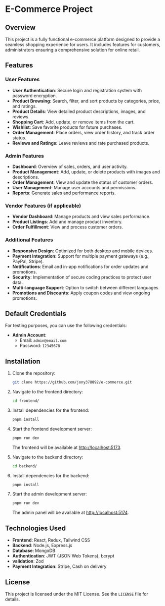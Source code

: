 # E-Commerce Project

## Overview

This project is a fully functional e-commerce platform designed to provide a seamless shopping experience for users. It includes features for customers, administrators ensuring a comprehensive solution for online retail.

## Features

### User Features

- **User Authentication**: Secure login and registration system with password encryption.
- **Product Browsing**: Search, filter, and sort products by categories, price, and ratings.
- **Product Details**: View detailed product descriptions, images, and reviews.
- **Shopping Cart**: Add, update, or remove items from the cart.
- **Wishlist**: Save favorite products for future purchases.
- **Order Management**: Place orders, view order history, and track order status.
- **Reviews and Ratings**: Leave reviews and rate purchased products.

### Admin Features

- **Dashboard**: Overview of sales, orders, and user activity.
- **Product Management**: Add, update, or delete products with images and descriptions.
- **Order Management**: View and update the status of customer orders.
- **User Management**: Manage user accounts and permissions.
- **Reports**: Generate sales and performance reports.

### Vendor Features (if applicable)

- **Vendor Dashboard**: Manage products and view sales performance.
- **Product Listings**: Add and manage product inventory.
- **Order Fulfillment**: View and process customer orders.

### Additional Features

- **Responsive Design**: Optimized for both desktop and mobile devices.
- **Payment Integration**: Support for multiple payment gateways (e.g., PayPal, Stripe).
- **Notifications**: Email and in-app notifications for order updates and promotions.
- **Security**: Implementation of secure coding practices to protect user data.
- **Multi-language Support**: Option to switch between different languages.
- **Promotions and Discounts**: Apply coupon codes and view ongoing promotions.

## Default Credentials

For testing purposes, you can use the following credentials:

- **Admin Account**:
  - Email: `admin@email.com`
  - Password: `12345678`

## Installation

1. Clone the repository:
   ```bash
   git clone https://github.com/jony378892/e-commerce.git
   ```
2. Navigate to the frontend directory:
   ```bash
   cd frontend/
   ```
3. Install dependencies for the frontend:
   ```bash
   pnpm install
   ```
4. Start the frontend development server:

   ```bash
   pnpm run dev
   ```

   The frontend will be available at [http://localhost:5173](http://localhost:5173).

5. Navigate to the backend directory:
   ```bash
   cd backend/
   ```
6. Install dependencies for the backend:
   ```bash
   pnpm install
   ```
7. Start the admin development server:
   ```bash
   pnpm run dev
   ```
   The admin panel will be available at [http://localhost:5174](http://localhost:5174).

## Technologies Used

- **Frontend**: React, Redux, Tailwind CSS
- **Backend**: Node.js, Express.js
- **Database**: MongoDB
- **Authentication**: JWT (JSON Web Tokens), bcrypt
- **validation**: Zod
- **Payment Integration**: Stripe, Cash on delivery

## License

This project is licensed under the MIT License. See the `LICENSE` file for details.
